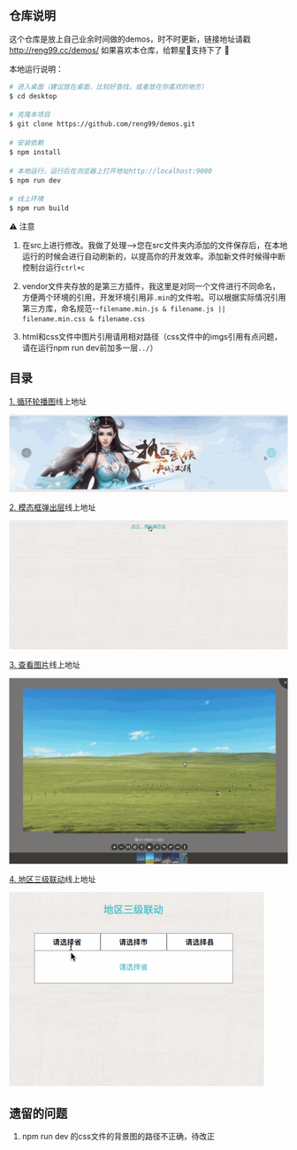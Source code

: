 ## 仓库说明

这个仓库是放上自己业余时间做的demos，时不时更新，链接地址请戳 http://reng99.cc/demos/  如果喜欢本仓库，给颗星🌟支持下了 :rocket:

本地运行说明：

```bash
# 进入桌面（建议放在桌面，比较好查找，或者放在你喜欢的地方）
$ cd desktop

# 克隆本项目
$ git clone https://github.com/reng99/demos.git

# 安装依赖
$ npm install

# 本地运行，运行后在浏览器上打开地址http://localhost:9000
$ npm run dev

# 线上环境
$ npm run build

```

⚠️ 注意

1. 在src上进行修改。我做了处理-->您在src文件夹内添加的文件保存后，在本地运行的时候会进行自动刷新的，以提高你的开发效率。添加新文件时候得中断控制台运行`ctrl+c`

2. vendor文件夹存放的是第三方插件，我这里是对同一个文件进行不同命名，方便两个环境的引用，开发环境引用非`.min`的文件啦。可以根据实际情况引用第三方库，命名规范--`filename.min.js & filename.js || filename.min.css & filename.css`

3. html和css文件中图片引用请用相对路径（css文件中的imgs引用有点问题，请在运行npm run dev前加多一层`../`）


## 目录

[1. 循环轮播图](http://reng99.cc/demos/dist/html/carousel/)线上地址

![carousel_demo.gif](./images/carousel_demo.gif)

[2. 模态框弹出层](http://reng99.cc/demos/dist/html/modal/)线上地址

![modal_demo.gif](./images/modal_demo.gif)

[3. 查看图片](http://reng99.cc/demos/dist/html/scaleImg/)线上地址

![scaleImg_demo.gif](./images/scaleImg_demo.gif)

[4. 地区三级联动](http://reng99.cc/demos/dist/html/area/)线上地址

![area_demo.gif](./images/area_demo.gif)

## 遗留的问题

1. npm run dev 的css文件的背景图的路径不正确，待改正
